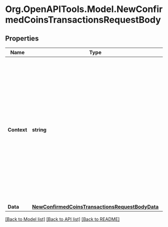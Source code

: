 # Org.OpenAPITools.Model.NewConfirmedCoinsTransactionsRequestBody

## Properties

Name | Type | Description | Notes
------------ | ------------- | ------------- | -------------
**Context** | **string** | In batch situations the user can use the context to correlate responses with requests. This property is present regardless of whether the response was successful or returned as an error. &#x60;context&#x60; is specified by the user. | [optional] 
**Data** | [**NewConfirmedCoinsTransactionsRequestBodyData**](NewConfirmedCoinsTransactionsRequestBodyData.md) |  | 

[[Back to Model list]](../README.md#documentation-for-models) [[Back to API list]](../README.md#documentation-for-api-endpoints) [[Back to README]](../README.md)

